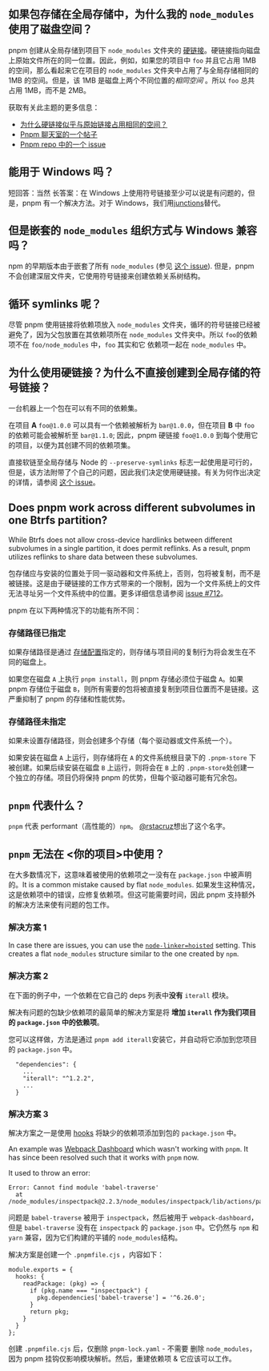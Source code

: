 ## 如果包存储在全局存储中，为什么我的 `node_modules` 使用了磁盘空间？[​](#如果包存储在全局存储中为什么我的-node_modules-使用了磁盘空间 "Direct link to 如果包存储在全局存储中为什么我的-node_modules-使用了磁盘空间")

pnpm 创建从全局存储到项目下 `node_modules` 文件夹的 [硬链接](https://en.wikipedia.org/wiki/Hard_link)。硬链接指向磁盘上原始文件所在的同一位置。因此，例如，如果您的项目中 `foo` 并且它占用 1MB 的空间，那么看起来它在项目的 `node_modules` 文件夹中占用了与全局存储相同的 1MB 的空间。但是，该 1MB 是磁盘上两个不同位置的*相同空间* 。所以 `foo` 总共占用 1MB，而不是 2MB。

获取有关此主题的更多信息：

* [为什么硬链接似乎与原始链接占用相同的空间？](https://unix.stackexchange.com/questions/88423/why-do-hard-links-seem-to-take-the-same-space-as-the-originals)
* [Pnpm 聊天室的一个帖子](https://gist.github.com/zkochan/106cfef49f8476b753a9cbbf9c65aff1)
* [Pnpm repo 中的一个 issue](https://github.com/pnpm/pnpm/issues/794)

## 能用于 Windows 吗？[​](#能用于windows吗 "Direct link to 能用于Windows吗？")

短回答：当然 长答案：在 Windows 上使用符号链接至少可以说是有问题的，但是，pnpm 有一个解决方法。对于 Windows，我们用[junctions](https://docs.microsoft.com/en-us/windows/win32/fileio/hard-links-and-junctions)替代。

## 但是嵌套的 `node_modules` 组织方式与 Windows 兼容吗？[​](#但是嵌套的-node_modules-组织方式与-windows-兼容吗 "Direct link to 但是嵌套的-node_modules-组织方式与-windows-兼容吗")

npm 的早期版本由于嵌套了所有 `node_modules` (参见 [这个 issue](https://github.com/nodejs/node-v0.x-archive/issues/6960)). 但是，pnpm 不会创建深层文件夹，它使用符号链接来创建依赖关系树结构。

## 循环 symlinks 呢？[​](#循环-symlinks-呢 "Direct link to 循环 symlinks 呢?")

尽管 pnpm 使用链接将依赖项放入 `node_modules` 文件夹，循环的符号链接已经被避免了，因为父包放置在其依赖项所在 `node_modules` 文件夹中。所以 `foo`的依赖项不在 `foo/node_modules` 中，`foo` 其实和它 依赖项一起在 `node_modules` 中。

## 为什么使用硬链接？为什么不直接创建到全局存储的符号链接？[​](#为什么使用硬链接-为什么不直接创建到全局存储的符号链接 "Direct link to 为什么使用硬链接？ 为什么不直接创建到全局存储的符号链接？")

一台机器上一个包在可以有不同的依赖集。

在项目 **A** `foo@1.0.0` 可以具有一个依赖被解析为 `bar@1.0.0`，但在项目 **B** 中 `foo` 的依赖可能会被解析至 `bar@1.1.0`; 因此，pnpm 硬链接 `foo@1.0.0` 到每个使用它的项目，以便为其创建不同的依赖项集。

直接软链至全局存储与 Node 的 `--preserve-symlinks` 标志一起使用是可行的，但是，该方法附带了个自己的问题，因此我们决定使用硬链接。有关为何作出决定的详情，请参阅 [这个 issue](https://github.com/nodejs/node-eps/issues/46)。

## Does pnpm work across different subvolumes in one Btrfs partition?[​](#does-pnpm-work-across-different-subvolumes-in-one-btrfs-partition "Direct link to Does pnpm work across different subvolumes in one Btrfs partition?")

While Btrfs does not allow cross-device hardlinks between different subvolumes in a single partition, it does permit reflinks. As a result, pnpm utilizes reflinks to share data between these subvolumes.

包存储应与安装的位置处于同一驱动器和文件系统上，否则，包将被复制，而不是被链接。这是由于硬链接的工作方式带来的一个限制，因为一个文件系统上的文件无法寻址另一个文件系统中的位置。更多详细信息请参阅 [issue #712](https://github.com/pnpm/pnpm/issues/712)。

pnpm 在以下两种情况下的功能有所不同：

### 存储路径已指定[​](#存储路径已指定 "Direct link to 存储路径已指定")

如果存储路径是通过 [存储配置](https://pnpm.io/zh/configuring)指定的，则存储与项目间的复制行为将会发生在不同的磁盘上。

如果您在磁盘 `A` 上执行 `pnpm install`，则 pnpm 存储必须位于磁盘 `A`。如果 pnpm 存储位于磁盘 `B`，则所有需要的包将被直接复制到项目位置而不是链接。这严重抑制了 pnpm 的存储和性能优势。

### 存储路径未指定[​](#存储路径未指定 "Direct link to 存储路径未指定")

如果未设置存储路径，则会创建多个存储（每个驱动器或文件系统一个）。

如果安装在磁盘 `A` 上运行，则存储将在 `A` 的文件系统根目录下的 `.pnpm-store` 下被创建。如果后续安装在磁盘 `B` 上运行，则将会在 `B` 上的 `.pnpm-store`处创建一个独立的存储。项目仍将保持 pnpm 的优势，但每个驱动器可能有冗余包。

## `pnpm` 代表什么？[​](#pnpm-代表什么 "Direct link to pnpm-代表什么")

`pnpm` 代表 performant（高性能的）`npm`。 [@rstacruz](https://github.com/rstacruz/)想出了这个名字。

## `pnpm` 无法在 <!-- --><<!-- -->你的项目>中使用？[​](#pnpm-无法在-你的项目中使用- "Direct link to pnpm-无法在-你的项目中使用-")

在大多数情况下，这意味着被使用的依赖项之一没有在 `package.json` 中被声明的。It is a common mistake caused by flat `node_modules`. 如果发生这种情况，这是依赖项中的错误，应修复依赖项。但这可能需要时间，因此 pnpm 支持额外的解决方法来使有问题的包工作。

### 解决方案 1[​](#解决方案1 "Direct link to 解决方案1")

In case there are issues, you can use the [`node-linker=hoisted`](https://pnpm.io/zh/npmrc#node-linker) setting. This creates a flat `node_modules` structure similar to the one created by `npm`.

### 解决方案 2[​](#解决方案2 "Direct link to 解决方案2")

在下面的例子中，一个依赖在它自己的 deps 列表中**没有** `iterall` 模块。

解决有问题的包缺少依赖项的最简单的解决方案是将 **增加 `iterall` 作为我们项目的 `package.json` 中的依赖项**。

您可以这样做，方法是通过 `pnpm add iterall`安装它，并自动将它添加到您项目的 `package.json` 中。

```plain
  "dependencies": {
    ...
    "iterall": "^1.2.2",
    ...
  }
```

### 解决方案 3[​](#解决方案3 "Direct link to 解决方案3")

解决方案之一是使用 [hooks](https://pnpm.io/zh/pnpmfile#hooks) 将缺少的依赖项添加到包的 `package.json` 中。

An example was [Webpack Dashboard](https://github.com/pnpm/pnpm/issues/1043) which wasn't working with `pnpm`. It has since been resolved such that it works with `pnpm` now.

It used to throw an error:

```plain
Error: Cannot find module 'babel-traverse'
  at /node_modules/inspectpack@2.2.3/node_modules/inspectpack/lib/actions/parse
```

问题是 `babel-traverse` 被用于 `inspectpack`，然后被用于 `webpack-dashboard`，但是 `babel-traverse` 没有在 `inspectpack` 的 `package.json` 中。它仍然与 `npm` 和 `yarn` 兼容，因为它们构建的平铺的 `node_modules`结构。

解决方案是创建一个 `.pnpmfile.cjs` ，内容如下：

```plain
module.exports = {
  hooks: {
    readPackage: (pkg) => {
      if (pkg.name === "inspectpack") {
        pkg.dependencies['babel-traverse'] = '^6.26.0';
      }
      return pkg;
    }
  }
};
```

创建 `.pnpmfile.cjs` 后，仅删除 `pnpm-lock.yaml` - 不需要 删除 `node_modules`，因为 pnpm 挂钩仅影响模块解析。然后，重建依赖项 & 它应该可以工作。
